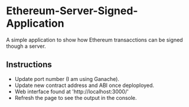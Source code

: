 # Ethereum-Server-Signed-Application

A simple application to show how Ethereum transacctions can be signed though a server. 

## Instructions

- Update port number (I am using Ganache).
- Update new contract address and ABI once deploployed. 
- Web interface found at 'http://localhost:3000/'
- Refresh the page to see the output in the console. 


